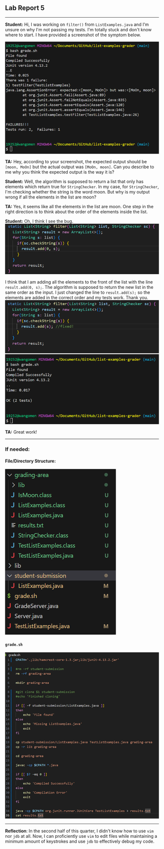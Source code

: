 ## Lab Report 5
---

**Student:** Hi, I was working on `filter()` from `ListExamples.java` and I'm unsure on why I'm not passing my tests. I'm totally stuck and don't know where to start. I have provided a screenshot of the symptom below.

![Image](lab5_symptom.png)

**TA:** Hey, according to your screenshot, the expected output should be `[moon, MoOn]` but the actual output was `[MoOn, moon]`. Can you describe to me why you think the expected output is the way it is?

**Student:** Well, the algorithm is supposed to return a list that only has elements which return true for `StringChecker`. In my case, for `StringChecker`, I'm checking whether the string is the word moon. But why is my output wrong if all the elements in the list are moon?

**TA:** Yes, it seems like all the elements in the list are moon. One step in the right direction is to think about the order of the elements inside the list.

**Student:** Oh, I think I see the bug. 
![Image](unfixed.png)

I think that I am adding all the elements to the front of the list with the line `result.add(0, s);`. The algorithm is supposed to return the new list in the same order as the input. I just changed the line to `result.add(s);` so the elements are added in the correct order and my tests work. Thank you.
![Image](fixed2.png)
![Image](fixed.png)

**TA:** Great work!

---
### If needed:

#### File/Directory Structure:
![Image](file_structure.png)

#### `grade.sh`
![Image](bash.png)

---

**Reflection**: In the second half of this quarter, I didn't know how to use `vim` nor `jdb` at all. Now, I can proficiently use `vim` to edit files while maintaining a minimum amount of keystrokes and use `jdb` to effectively debug my code.
